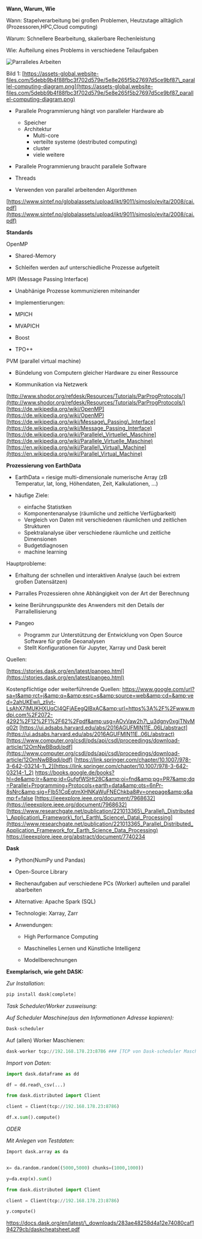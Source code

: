 **Wann, Warum, Wie**

Wann: Stapelverarbeitung bei großen Problemen, Heutzutage alltäglich (Prozessoren,HPC,Cloud computing)

Warum: Schnellere Bearbeitung, skalierbare Rechenleistung

Wie: Aufteilung eines Problems in verschiedene Teilaufgaben




![Parralleles Arbeiten](https://assets-global.website-files.com/5debb9b4f88fbc3f702d579e/5e8e265f5b27697d5ce9bf87\_parallel-computing-diagram.png)

Bild 1: [https://assets-global.website-files.com/5debb9b4f88fbc3f702d579e/5e8e265f5b27697d5ce9bf87\_parallel-computing-diagram.png](https://assets-global.website-files.com/5debb9b4f88fbc3f702d579e/5e8e265f5b27697d5ce9bf87_parallel-computing-diagram.png)

- Parallele Programmierung hängt von paralleler Hardware ab

  - Speicher
  - Architektur
    - Multi-core
    - verteilte systeme (destributed computing)
    - cluster
    - viele weitere
- Parallele Programmierung braucht parallele Software

- Threads

- Verwenden von parallel arbeitenden Algorithmen

[https://www.sintef.no/globalassets/upload/ikt/9011/simoslo/evita/2008/cai.pdf](https://www.sintef.no/globalassets/upload/ikt/9011/simoslo/evita/2008/cai.pdf)

**Standards**

OpenMP
- Shared-Memory

- Schleifen werden auf unterschiedliche Prozesse aufgeteilt

MPI (Message Passing Interface)
- Unabhänige Prozesse kommunizieren miteinander

- Implementierungen:

- MPICH

- MVAPICH

- Boost

- TPO++

PVM (parallel virtual machine)

- Bündelung von Computern gleicher Hardware zu einer Ressource

- Kommunikation via Netzwerk


[http://www.shodor.org/refdesk/Resources/Tutorials/ParProgProtocols/](http://www.shodor.org/refdesk/Resources/Tutorials/ParProgProtocols/)
[https://de.wikipedia.org/wiki/OpenMP](https://de.wikipedia.org/wiki/OpenMP)
[https://de.wikipedia.org/wiki/Message\_Passing\_Interface](https://de.wikipedia.org/wiki/Message_Passing_Interface)
[https://de.wikipedia.org/wiki/Parallele\_Virtuelle\_Maschine](https://de.wikipedia.org/wiki/Parallele_Virtuelle_Maschine)
[https://en.wikipedia.org/wiki/Parallel\_Virtual\_Machine](https://en.wikipedia.org/wiki/Parallel_Virtual_Machine)

**Prozessierung von EarthData**

- EarthData = riesige multi-dimensionale numerische Array (zB Temperatur, lat, long, Höhendaten, Zeit, Kalkulationen, ...)
 
 - häufige Ziele:
   - einfache Statistken
   - Komponentenanalyse (räumliche und zeitliche Verfügbarkeit)
   - Vergleich von Daten mit verschiedenen räumlichen und zeitlichen Strukturen
   - Spektralanalyse über verschiedene räumliche und zeitliche Dimensionen
   - Budgetdiagnosen
   - machine learning

Hauptprobleme: 
-  Erhaltung der schnellen und interaktiven Analyse (auch bei extrem großen Datensätzen)
-  Parralles Prozessieren ohne Abhängigkeit von der Art der Berechnung
-  keine Berührungspunkte des Anwenders mit den Details der Parrallellisierung

- Pangeo
  - Programm zur Unterstützung der Entwicklung von Open Source Software für große Geoanalysen
  - Stellt Konfigurationen für Jupyter, Xarray und Dask bereit

 

Quellen:

[https://stories.dask.org/en/latest/pangeo.html](https://stories.dask.org/en/latest/pangeo.html)

Kostenpflichtige oder weiterführende Quellen:
https://www.google.com/url?sa=t&amp;rct=j&amp;q=&amp;esrc=s&amp;source=web&amp;cd=&amp;ved=2ahUKEwi\_zIivt-LsAhX7IMUKHXUqCI4QFjAEegQIBxAC&amp;url=https%3A%2F%2Fwww.mdpi.com%2F2072-4292%2F12%2F1%2F62%2Fpdf&amp;usg=AOvVaw2h7\_u3dgny0xgiTNvMq02t
[https://ui.adsabs.harvard.edu/abs/2016AGUFMIN11E..06L/abstract](https://ui.adsabs.harvard.edu/abs/2016AGUFMIN11E..06L/abstract)
[https://www.computer.org/csdl/pds/api/csdl/proceedings/download-article/12OmNwBBqdj/pdf](https://www.computer.org/csdl/pds/api/csdl/proceedings/download-article/12OmNwBBqdj/pdf)
[https://link.springer.com/chapter/10.1007/978-3-642-03214-1\_2](https://link.springer.com/chapter/10.1007/978-3-642-03214-1_2)
https://books.google.de/books?hl=de&amp;lr=&amp;id=GufgfWSHt28C&amp;oi=fnd&amp;pg=PR7&amp;dq=Parallel+Programming+Protocols+earth+data&amp;ots=6nPr-8sNrc&amp;sig=FIb51CqEgtmXHNKaWuFNEChkba8#v=onepage&amp;q&amp;f=false
[https://ieeexplore.ieee.org/document/7968632](https://ieeexplore.ieee.org/document/7968632)
[https://www.researchgate.net/publication/221013365\_Parallel\_Distributed\_Application\_Framework\_for\_Earth\_Science\_Data\_Processing](https://www.researchgate.net/publication/221013365_Parallel_Distributed_Application_Framework_for_Earth_Science_Data_Processing)
https://ieeexplore.ieee.org/abstract/document/7740234

**Dask**

- Python(NumPy und Pandas)

- Open-Source Library

- Rechenaufgaben auf verschiedene PCs (Worker) aufteilen und parallel abarbeiten

- Alternative: Apache Spark (SQL)

- Technologie: Xarray, Zarr

- Anwendungen:

  - High Performance Computing
  
  - Maschinelles Lernen und Künstliche Intelligenz
  
  - Modellberechnungen

**Exemplarisch, wie geht DASK:**

*Zur Installation*: 
```powershell
pip install dask[complete]
```

*Task Scheduler/Worker zusweisung:*

*Auf Scheduler Maschine(aus den Informationen Adresse kopieren):*
```python 
Dask-scheduler
```

Auf (allen) Worker Maschienen:
```python 
dask-worker tcp://192.168.178.23:8786 ### [TCP von Dask-scheduler Maschine, z.B. tcp://192.168.178.23:8786]
```

*Import von Daten:*

```python
import dask.dataframe as dd

df = dd.read\_csv(...)

from dask.distributed import Client

client = Client(tcp://192.168.178.23:8786)

df.x.sum().compute()
```

*ODER*

*Mit Anlegen von Testdaten:*

```python
Import dask.array as da


x= da.random.random((5000,5000) chunks=(1000,1000))

y=da.exp(x).sum()

from dask.distributed import Client

client = Client(tcp://192.168.178.23:8786)

y.compute()
```

https://docs.dask.org/en/latest/\_downloads/283ae48258d4a12e74080caf194279cb/daskcheatsheet.pdf
